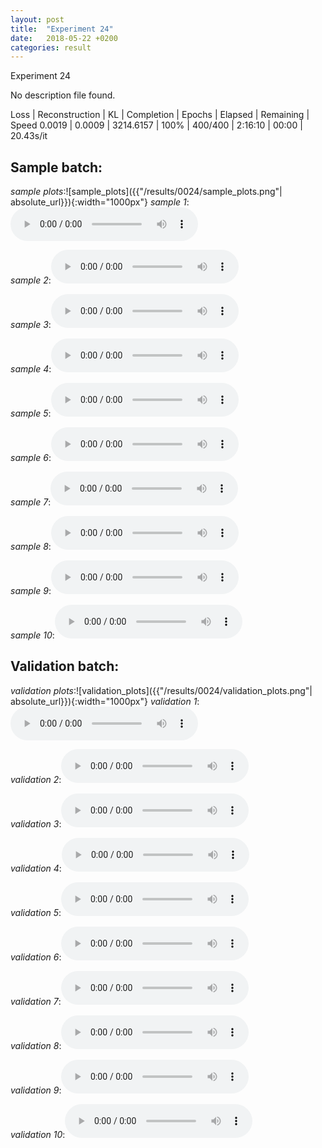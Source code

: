 ```yaml
---
layout: post
title:  "Experiment 24"
date:   2018-05-22 +0200
categories: result
---
```

Experiment 24

No description file found.

Loss | Reconstruction | KL | Completion | Epochs | Elapsed | Remaining | Speed
0.0019 | 0.0009 | 3214.6157 | 100% | 400/400 | 2:16:10 | 00:00 | 20.43s/it



## **Sample batch**:
_sample plots_:![sample_plots]({{"/results/0024/sample_plots.png"| absolute_url}}){:width="1000px"}
_sample 1_:<audio src="/ResultsOverview/results/0024/sample_1.wav" controls preload></audio>

_sample 2_:<audio src="/ResultsOverview/results/0024/sample_2.wav" controls preload></audio>

_sample 3_:<audio src="/ResultsOverview/results/0024/sample_3.wav" controls preload></audio>

_sample 4_:<audio src="/ResultsOverview/results/0024/sample_4.wav" controls preload></audio>

_sample 5_:<audio src="/ResultsOverview/results/0024/sample_5.wav" controls preload></audio>

_sample 6_:<audio src="/ResultsOverview/results/0024/sample_6.wav" controls preload></audio>

_sample 7_:<audio src="/ResultsOverview/results/0024/sample_7.wav" controls preload></audio>

_sample 8_:<audio src="/ResultsOverview/results/0024/sample_8.wav" controls preload></audio>

_sample 9_:<audio src="/ResultsOverview/results/0024/sample_9.wav" controls preload></audio>

_sample 10_:<audio src="/ResultsOverview/results/0024/sample_10.wav" controls preload></audio>

## **Validation batch**:
_validation plots_:![validation_plots]({{"/results/0024/validation_plots.png"| absolute_url}}){:width="1000px"}
_validation 1_:<audio src="/ResultsOverview/results/0024/validation_1.wav" controls preload></audio>

_validation 2_:<audio src="/ResultsOverview/results/0024/validation_2.wav" controls preload></audio>

_validation 3_:<audio src="/ResultsOverview/results/0024/validation_3.wav" controls preload></audio>

_validation 4_:<audio src="/ResultsOverview/results/0024/validation_4.wav" controls preload></audio>

_validation 5_:<audio src="/ResultsOverview/results/0024/validation_5.wav" controls preload></audio>

_validation 6_:<audio src="/ResultsOverview/results/0024/validation_6.wav" controls preload></audio>

_validation 7_:<audio src="/ResultsOverview/results/0024/validation_7.wav" controls preload></audio>

_validation 8_:<audio src="/ResultsOverview/results/0024/validation_8.wav" controls preload></audio>

_validation 9_:<audio src="/ResultsOverview/results/0024/validation_9.wav" controls preload></audio>

_validation 10_:<audio src="/ResultsOverview/results/0024/validation_10.wav" controls preload></audio>

